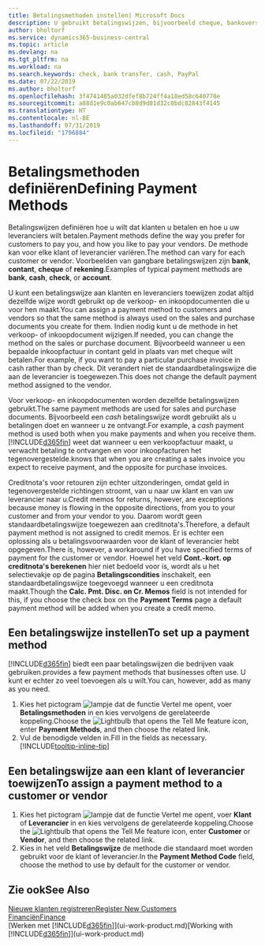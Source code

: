 ```yaml
---
title: Betalingsmethoden instellen| Microsoft Docs
description: U gebruikt betalingswijzen, bijvoorbeeld cheque, bankoverschrijving, contant geld of PayPal, om te bepalen hoe verkoop- en inkoopfacturen worden betaald.
author: bholtorf
ms.service: dynamics365-business-central
ms.topic: article
ms.devlang: na
ms.tgt_pltfrm: na
ms.workload: na
ms.search.keywords: check, bank transfer, cash, PayPal
ms.date: 07/22/2019
ms.author: bholtorf
ms.openlocfilehash: 3f4741485a032dfef8b724ff4a18ed58c640778e
ms.sourcegitcommit: a88d1e9c0ab647cb8d9d81d32c0bdc82843f4145
ms.translationtype: HT
ms.contentlocale: nl-BE
ms.lasthandoff: 07/31/2019
ms.locfileid: "1796884"
---
```

# <a name="defining-payment-methods"></a><span data-ttu-id="5c1b5-103">Betalingsmethoden definiëren</span><span class="sxs-lookup"><span data-stu-id="5c1b5-103">Defining Payment Methods</span></span>
<span data-ttu-id="5c1b5-104">Betalingswijzen definiëren hoe u wilt dat klanten u betalen en hoe u uw leveranciers wilt betalen.</span><span class="sxs-lookup"><span data-stu-id="5c1b5-104">Payment methods define the way you prefer for customers to pay you, and how you like to pay your vendors.</span></span> <span data-ttu-id="5c1b5-105">De methode kan voor elke klant of leverancier variëren.</span><span class="sxs-lookup"><span data-stu-id="5c1b5-105">The method can vary for each customer or vendor.</span></span> <span data-ttu-id="5c1b5-106">Voorbeelden van gangbare betalingswijzen zijn **bank**, **contant**, **cheque** of **rekening**.</span><span class="sxs-lookup"><span data-stu-id="5c1b5-106">Examples of typical payment methods are **bank**, **cash**, **check**, or **account**.</span></span>

<span data-ttu-id="5c1b5-107">U kunt een betalingswijze aan klanten en leveranciers toewijzen zodat altijd dezelfde wijze wordt gebruikt op de verkoop- en inkoopdocumenten die u voor hen maakt.</span><span class="sxs-lookup"><span data-stu-id="5c1b5-107">You can assign a payment method to customers and vendors so that the same method is always used on the sales and purchase documents you create for them.</span></span> <span data-ttu-id="5c1b5-108">Indien nodig kunt u de methode in het verkoop- of inkoopdocument wijzigen.</span><span class="sxs-lookup"><span data-stu-id="5c1b5-108">If needed, you can change the method on the sales or purchase document.</span></span> <span data-ttu-id="5c1b5-109">Bijvoorbeeld wanneer u een bepaalde inkoopfactuur in contant geld in plaats van met cheque wilt betalen.</span><span class="sxs-lookup"><span data-stu-id="5c1b5-109">For example, if you want to pay a particular purchase invoice in cash rather than by check.</span></span> <span data-ttu-id="5c1b5-110">Dit verandert niet de standaardbetalingswijze die aan de leverancier is toegewezen.</span><span class="sxs-lookup"><span data-stu-id="5c1b5-110">This does not change the default payment method assigned to the vendor.</span></span>

<span data-ttu-id="5c1b5-111">Voor verkoop- en inkoopdocumenten worden dezelfde betalingswijzen gebruikt.</span><span class="sxs-lookup"><span data-stu-id="5c1b5-111">The same payment methods are used for sales and purchase documents.</span></span> <span data-ttu-id="5c1b5-112">Bijvoorbeeld een _cash_ betalingswijze wordt gebruikt als u betalingen doet en wanneer u ze ontvangt.</span><span class="sxs-lookup"><span data-stu-id="5c1b5-112">For example, a _cash_ payment method is used both when you make payments and when you receive them.</span></span> [!INCLUDE[d365fin](includes/d365fin_md.md)] <span data-ttu-id="5c1b5-113">weet dat wanneer u een verkoopfactuur maakt, u verwacht betaling te ontvangen en voor inkoopfacturen het tegenovergestelde.</span><span class="sxs-lookup"><span data-stu-id="5c1b5-113">knows that when you are creating a sales invoice you expect to receive payment, and the opposite for purchase invoices.</span></span>

<span data-ttu-id="5c1b5-114">Creditnota's voor retouren zijn echter uitzonderingen, omdat geld in tegenovergestelde richtingen stroomt, van u naar uw klant en van uw leverancier naar u.</span><span class="sxs-lookup"><span data-stu-id="5c1b5-114">Credit memos for returns, however, are exceptions because money is flowing in the opposite directions, from you to your customer and from your vendor to you.</span></span> <span data-ttu-id="5c1b5-115">Daarom wordt geen standaardbetalingswijze toegewezen aan creditnota's.</span><span class="sxs-lookup"><span data-stu-id="5c1b5-115">Therefore, a default payment method is not assigned to credit memos.</span></span> <span data-ttu-id="5c1b5-116">Er is echter een oplossing als u betalingsvoorwaarden voor de klant of leverancier hebt opgegeven.</span><span class="sxs-lookup"><span data-stu-id="5c1b5-116">There is, however, a workaround if you have specified terms of payment for the customer or vendor.</span></span> <span data-ttu-id="5c1b5-117">Hoewel het veld **Cont.-kort. op creditnota's berekenen** hier niet bedoeld voor is, wordt als u het selectievakje op de pagina **Betalingscondities** inschakelt, een standaardbetalingswijze toegevoegd wanneer u een creditnota maakt.</span><span class="sxs-lookup"><span data-stu-id="5c1b5-117">Though the **Calc. Pmt. Disc. on Cr. Memos** field is not intended for this, if you choose the check box on the **Payment Terms** page a default payment method will be added when you create a credit memo.</span></span>

## <a name="to-set-up-a-payment-method"></a><span data-ttu-id="5c1b5-118">Een betalingswijze instellen</span><span class="sxs-lookup"><span data-stu-id="5c1b5-118">To set up a payment method</span></span>
[!INCLUDE[d365fin](includes/d365fin_md.md)] <span data-ttu-id="5c1b5-119">biedt een paar betalingswijzen die bedrijven vaak gebruiken.</span><span class="sxs-lookup"><span data-stu-id="5c1b5-119">provides a few payment methods that businesses often use.</span></span> <span data-ttu-id="5c1b5-120">U kunt er echter zo veel toevoegen als u wilt.</span><span class="sxs-lookup"><span data-stu-id="5c1b5-120">You can, however, add as many as you need.</span></span>

1. <span data-ttu-id="5c1b5-121">Kies het pictogram ![lampje dat de functie Vertel me opent](media/ui-search/search_small.png "Vertel me wat u wilt doen"), voer **Betalingsmethoden** in en kies vervolgens de gerelateerde koppeling.</span><span class="sxs-lookup"><span data-stu-id="5c1b5-121">Choose the ![Lightbulb that opens the Tell Me feature](media/ui-search/search_small.png "Tell me what you want to do") icon, enter **Payment Methods**, and then choose the related link.</span></span>
2. <span data-ttu-id="5c1b5-122">Vul de benodigde velden in.</span><span class="sxs-lookup"><span data-stu-id="5c1b5-122">Fill in the fields as necessary.</span></span> [!INCLUDE[tooltip-inline-tip](includes/tooltip-inline-tip_md.md)]

## <a name="to-assign-a-payment-method-to-a-customer-or-vendor"></a><span data-ttu-id="5c1b5-123">Een betalingswijze aan een klant of leverancier toewijzen</span><span class="sxs-lookup"><span data-stu-id="5c1b5-123">To assign a payment method to a customer or vendor</span></span>
1. <span data-ttu-id="5c1b5-124">Kies het pictogram ![lampje dat de functie Vertel me opent](media/ui-search/search_small.png "Vertel me wat u wilt doen"), voer **Klant** of **Leverancier** in en kies vervolgens de gerelateerde koppeling.</span><span class="sxs-lookup"><span data-stu-id="5c1b5-124">Choose the ![Lightbulb that opens the Tell Me feature](media/ui-search/search_small.png "Tell me what you want to do") icon, enter **Customer** or **Vendor**, and then choose the related link.</span></span>
2. <span data-ttu-id="5c1b5-125">Kies in het veld **Betalingswijze** de methode die standaard moet worden gebruikt voor de klant of leverancier.</span><span class="sxs-lookup"><span data-stu-id="5c1b5-125">In the **Payment Method Code** field, choose the method to use by default for the customer or vendor.</span></span>

## <a name="see-also"></a><span data-ttu-id="5c1b5-126">Zie ook</span><span class="sxs-lookup"><span data-stu-id="5c1b5-126">See Also</span></span>
[<span data-ttu-id="5c1b5-127">Nieuwe klanten registreren</span><span class="sxs-lookup"><span data-stu-id="5c1b5-127">Register New Customers</span></span>](sales-how-register-new-customers.md)  
[<span data-ttu-id="5c1b5-128">Financiën</span><span class="sxs-lookup"><span data-stu-id="5c1b5-128">Finance</span></span>](finance.md)  
<span data-ttu-id="5c1b5-129">[Werken met [!INCLUDE[d365fin](includes/d365fin_md.md)]](ui-work-product.md)</span><span class="sxs-lookup"><span data-stu-id="5c1b5-129">[Working with [!INCLUDE[d365fin](includes/d365fin_md.md)]](ui-work-product.md)</span></span>  
